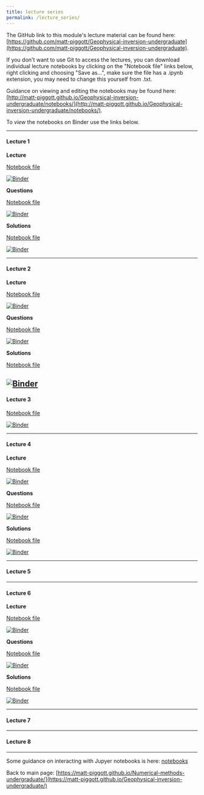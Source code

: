 ```yaml
---
title: lecture series
permalink: /lecture_series/
---
```


The GitHub link to this module's lecture material can be found here:
[https://github.com/matt-piggott/Geophysical-inversion-undergraduate](https://github.com/matt-piggott/Geophysical-inversion-undergraduate).


If you don't want to use Git to access the lectures, you can download individual lecture notebooks by clicking on the "Notebook file" links below, right clicking and choosing "Save as...", make sure the file has a .ipynb extension, you may need to change this yourself from .txt.

Guidance on viewing and editing the notebooks may be found here:
[http://matt-piggott.github.io/Geophysical-inversion-undergraduate/notebooks/](http://matt-piggott.github.io/Geophysical-inversion-undergraduate/notebooks/).

To *view* the notebooks on Binder use the links below.


---

#### Lecture 1

**Lecture**

[Notebook file](https://raw.githubusercontent.com/matt-piggott/Geophysical-inversion-undergraduate/main/lectures/L1/L1.ipynb)

[![Binder](https://mybinder.org/badge_logo.svg)](https://mybinder.org/v2/gh/matt-piggott/Geophysical-inversion-undergraduate/HEAD?filepath=lectures%2FL1%2FL1.ipynb)

**Questions**

[Notebook file](https://raw.githubusercontent.com/matt-piggott/Geophysical-inversion-undergraduate/main/lectures/L1/L1-homework.ipynb)

[![Binder](https://mybinder.org/badge_logo.svg)](https://mybinder.org/v2/gh/matt-piggott/Geophysical-inversion-undergraduate/HEAD?filepath=lectures%2FL1%2FL1-homework.ipynb)

**Solutions**

[Notebook file](https://raw.githubusercontent.com/matt-piggott/Geophysical-inversion-undergraduate/main/lectures/L1/L1-homework-solutions.ipynb)

[![Binder](https://mybinder.org/badge_logo.svg)](https://mybinder.org/v2/gh/matt-piggott/Geophysical-inversion-undergraduate/HEAD?filepath=lectures%2FL1%2FL1-homework-solutions.ipynb)


---

#### Lecture 2

**Lecture**

[Notebook file](https://raw.githubusercontent.com/matt-piggott/Geophysical-inversion-undergraduate/main/lectures/L2/L2.ipynb)

[![Binder](https://mybinder.org/badge_logo.svg)](https://mybinder.org/v2/gh/matt-piggott/Geophysical-inversion-undergraduate/HEAD?filepath=lectures%2FL2%2FL2.ipynb)

**Questions**

[Notebook file](https://raw.githubusercontent.com/matt-piggott/Geophysical-inversion-undergraduate/main/lectures/L2/L2-homework.ipynb)

[![Binder](https://mybinder.org/badge_logo.svg)](https://mybinder.org/v2/gh/matt-piggott/Geophysical-inversion-undergraduate/HEAD?filepath=lectures%2FL2%2FL2-homework.ipynb)

**Solutions**

[Notebook file](https://raw.githubusercontent.com/matt-piggott/Geophysical-inversion-undergraduate/main/lectures/L2/L2-homework-solutions.ipynb)

[![Binder](https://mybinder.org/badge_logo.svg)](https://mybinder.org/v2/gh/matt-piggott/Geophysical-inversion-undergraduate/HEAD?filepath=lectures%2FL2%2FL2-homework-solutions.ipynb)
---

#### Lecture 3

[Notebook file](https://raw.githubusercontent.com/matt-piggott/Geophysical-inversion-undergraduate/main/lectures/L3/L3.ipynb)

[![Binder](https://mybinder.org/badge_logo.svg)](https://mybinder.org/v2/gh/matt-piggott/Geophysical-inversion-undergraduate/HEAD?filepath=lectures%2FL4%2FL3.ipynb)

---

#### Lecture 4

**Lecture**

[Notebook file](https://raw.githubusercontent.com/matt-piggott/Geophysical-inversion-undergraduate/main/lectures/L4/L4.ipynb)

[![Binder](https://mybinder.org/badge_logo.svg)](https://mybinder.org/v2/gh/matt-piggott/Geophysical-inversion-undergraduate/HEAD?filepath=lectures%2FL4%2FL4.ipynb)

**Questions**

[Notebook file](https://raw.githubusercontent.com/matt-piggott/Geophysical-inversion-undergraduate/main/lectures/L4/L4-homework.ipynb)

[![Binder](https://mybinder.org/badge_logo.svg)](https://mybinder.org/v2/gh/matt-piggott/Geophysical-inversion-undergraduate/HEAD?filepath=lectures%2FL4%2FL4-homework.ipynb)

**Solutions**

[Notebook file](https://raw.githubusercontent.com/matt-piggott/Geophysical-inversion-undergraduate/main/lectures/L4/L4-homework-solutions.ipynb)

[![Binder](https://mybinder.org/badge_logo.svg)](https://mybinder.org/v2/gh/matt-piggott/Geophysical-inversion-undergraduate/HEAD?filepath=lectures%2FL4%2FL4-homework-solutions.ipynb)

---

#### Lecture 5


---

#### Lecture 6

**Lecture**

[Notebook file](https://raw.githubusercontent.com/matt-piggott/Geophysical-inversion-undergraduate/main/lectures/L6/L6.ipynb)

[![Binder](https://mybinder.org/badge_logo.svg)](https://mybinder.org/v2/gh/matt-piggott/Geophysical-inversion-undergraduate/HEAD?filepath=lectures%2FL6%2FL6.ipynb)

**Questions**

[Notebook file](https://raw.githubusercontent.com/matt-piggott/Geophysical-inversion-undergraduate/main/lectures/L6/L6-homework.ipynb)

[![Binder](https://mybinder.org/badge_logo.svg)](https://mybinder.org/v2/gh/matt-piggott/Geophysical-inversion-undergraduate/HEAD?filepath=lectures%2FL6%2FL6-homework.ipynb)

**Solutions**

[Notebook file](https://raw.githubusercontent.com/matt-piggott/Geophysical-inversion-undergraduate/main/lectures/L6/L6-homework-solutions.ipynb)

[![Binder](https://mybinder.org/badge_logo.svg)](https://mybinder.org/v2/gh/matt-piggott/Geophysical-inversion-undergraduate/HEAD?filepath=lectures%2FL6%2FL6-homework-solutions.ipynb)

---

#### Lecture 7


---

#### Lecture 8




---


Some guidance on interacting with Jupyer notebooks is here: [notebooks](https://matt-piggott.github.io/Geophysical-inversion-undergraduate/notebooks/)


Back to main page: [https://matt-piggott.github.io/Numerical-methods-undergraduate/](https://matt-piggott.github.io/Geophysical-inversion-undergraduate/)

